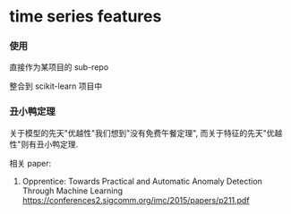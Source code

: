 # time series features

### 使用

直接作为某项目的 sub-repo

整合到 scikit-learn 项目中

### 丑小鸭定理

关于模型的先天"优越性"我们想到"没有免费午餐定理", 而关于特征的先天"优越性"则有丑小鸭定理.


相关 paper:

1. Opprentice: Towards Practical and Automatic Anomaly Detection Through Machine Learning https://conferences2.sigcomm.org/imc/2015/papers/p211.pdf
